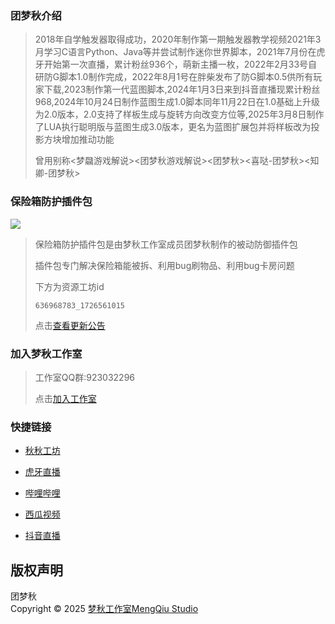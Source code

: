 ### 团梦秋介绍
 > 2018年自学触发器取得成功，2020年制作第一期触发器教学视频2021年3月学习C语言Python、Java等并尝试制作迷你世界脚本，2021年7月份在虎牙开始第一次直播，累计粉丝936个，萌新主播一枚，2022年2月33号自研防G脚本1.0制作完成，2022年8月1号在胖柴发布了防G脚本0.5供所有玩家下载,2023制作第一代蓝图脚本,2024年1月3日来到抖音直播现累计粉丝968,2024年10月24日制作蓝图生成1.0脚本同年11月22日在1.0基础上升级为2.0版本，2.0支持了样板生成与旋转方向改变方位等,2025年3月8日制作了LUA执行聪明版与蓝图生成3.0版本，更名为蓝图扩展包并将样板改为投影方块增加推动功能
 > 
 > 曾用别称<梦飝游戏解说><团梦秋游戏解说><团梦秋><喜哒-团梦秋><知卿-团梦秋>
### 保险箱防护插件包
![](https://tuanmengqiu.cn/studio/bxxfh/img/icon.png)
> 保险箱防护插件包是由梦秋工作室成员团梦秋制作的被动防御插件包
>
> 插件包专门解决保险箱能被拆、利用bug刷物品、利用bug卡房问题
>
> 下方为资源工坊id
> ``` 资源工坊id
> 636968783_1726561015
> ```
>
> 点击[查看更新公告](https://tuanmengqiu.cn/studio/bxxfh/)

### 加入梦秋工作室
> 工作室QQ群:923032296
>
> 点击[加入工作室](https://qm.qq.com/q/NLOSp2JjeU)


### 快捷链接

- [秋秋工坊](https://www.tuanmengqiu.cn/kfz/#/)

- [虎牙直播](https://www.huya.com/27644739)

- [哔哩哔哩](https://space.bilibili.com/1447502167)

- [西瓜视频](https://www.ixigua.com/home/607360094052119)

- [抖音直播](https://www.douyin.com/user/MS4wLjABAAAAgDfLSvGUHdwY7DAQEHncV5v0JrGWEu_NdyXOqLb9JTc?from_tab_name=main)
  

## 版权声明

团梦秋  
Copyright &copy; 2025 [梦秋工作室MengQiu Studio](https://tuanmengqiu.cn/)
